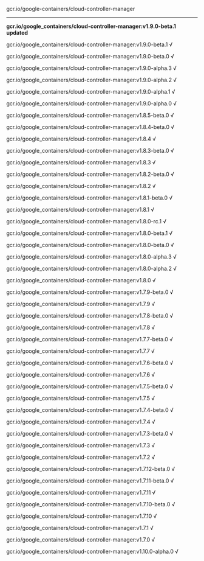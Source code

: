 gcr.io/google-containers/cloud-controller-manager 

----
**gcr.io/google_containers/cloud-controller-manager:v1.9.0-beta.1 updated**

gcr.io/google_containers/cloud-controller-manager:v1.9.0-beta.1 √

gcr.io/google_containers/cloud-controller-manager:v1.9.0-beta.0 √

gcr.io/google_containers/cloud-controller-manager:v1.9.0-alpha.3 √

gcr.io/google_containers/cloud-controller-manager:v1.9.0-alpha.2 √

gcr.io/google_containers/cloud-controller-manager:v1.9.0-alpha.1 √

gcr.io/google_containers/cloud-controller-manager:v1.9.0-alpha.0 √

gcr.io/google_containers/cloud-controller-manager:v1.8.5-beta.0 √

gcr.io/google_containers/cloud-controller-manager:v1.8.4-beta.0 √

gcr.io/google_containers/cloud-controller-manager:v1.8.4 √

gcr.io/google_containers/cloud-controller-manager:v1.8.3-beta.0 √

gcr.io/google_containers/cloud-controller-manager:v1.8.3 √

gcr.io/google_containers/cloud-controller-manager:v1.8.2-beta.0 √

gcr.io/google_containers/cloud-controller-manager:v1.8.2 √

gcr.io/google_containers/cloud-controller-manager:v1.8.1-beta.0 √

gcr.io/google_containers/cloud-controller-manager:v1.8.1 √

gcr.io/google_containers/cloud-controller-manager:v1.8.0-rc.1 √

gcr.io/google_containers/cloud-controller-manager:v1.8.0-beta.1 √

gcr.io/google_containers/cloud-controller-manager:v1.8.0-beta.0 √

gcr.io/google_containers/cloud-controller-manager:v1.8.0-alpha.3 √

gcr.io/google_containers/cloud-controller-manager:v1.8.0-alpha.2 √

gcr.io/google_containers/cloud-controller-manager:v1.8.0 √

gcr.io/google_containers/cloud-controller-manager:v1.7.9-beta.0 √

gcr.io/google_containers/cloud-controller-manager:v1.7.9 √

gcr.io/google_containers/cloud-controller-manager:v1.7.8-beta.0 √

gcr.io/google_containers/cloud-controller-manager:v1.7.8 √

gcr.io/google_containers/cloud-controller-manager:v1.7.7-beta.0 √

gcr.io/google_containers/cloud-controller-manager:v1.7.7 √

gcr.io/google_containers/cloud-controller-manager:v1.7.6-beta.0 √

gcr.io/google_containers/cloud-controller-manager:v1.7.6 √

gcr.io/google_containers/cloud-controller-manager:v1.7.5-beta.0 √

gcr.io/google_containers/cloud-controller-manager:v1.7.5 √

gcr.io/google_containers/cloud-controller-manager:v1.7.4-beta.0 √

gcr.io/google_containers/cloud-controller-manager:v1.7.4 √

gcr.io/google_containers/cloud-controller-manager:v1.7.3-beta.0 √

gcr.io/google_containers/cloud-controller-manager:v1.7.3 √

gcr.io/google_containers/cloud-controller-manager:v1.7.2 √

gcr.io/google_containers/cloud-controller-manager:v1.7.12-beta.0 √

gcr.io/google_containers/cloud-controller-manager:v1.7.11-beta.0 √

gcr.io/google_containers/cloud-controller-manager:v1.7.11 √

gcr.io/google_containers/cloud-controller-manager:v1.7.10-beta.0 √

gcr.io/google_containers/cloud-controller-manager:v1.7.10 √

gcr.io/google_containers/cloud-controller-manager:v1.7.1 √

gcr.io/google_containers/cloud-controller-manager:v1.7.0 √

gcr.io/google_containers/cloud-controller-manager:v1.10.0-alpha.0 √

